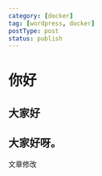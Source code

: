 ```yaml
---
category: [docker]
tag: [wordpress, docker]
postType: post
status: publish
---
```




# 你好

## 大家好

## 大家好呀。

文章修改

